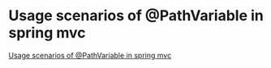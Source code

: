 # Usage scenarios of @PathVariable in spring mvc
[Usage scenarios of @PathVariable in spring mvc](https://aiwithcloud.com/2022/09/16/usage_scenarios_of_pathvariable_in_spring_mvc/)